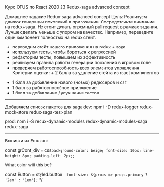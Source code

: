 Курс OTUS по React 2020
23 Redux-saga advanced concept

Домашнее задание
Redux-saga advanced concept
Цель: Реализуем движок генерации поколений в приложении.
Сосредоточьте внимание на redux+saga. Не стоит делать огромный pull request в рамках задания.
Лучше сделать меньше с упором на качество. Например, переведите один компонент полностью на redux стейт.
- переводим стейт нашего приложения на redux + saga
- используем тесты, чтобы бороться к регрессией
- рефакторим тесты, повышаем их эффективность
- реализуем правила работы генерации поколений в игровом поле
- проверяем работоспособность всех элементов управления
Критерии оценки: + 2 балла за удаление стейта из react компонентов
+ 1 балл за добавление нового (новых) редюсеров и саг
+ 1 балл за работоспособное приложение
+ 1 балл за добавление / улучшение тестов 

************************
Добавляем список пакетов для saga
dev:
npm i -D redux-logger redux-mock-store redux-saga-test-plan

prod:
npm i -S redux-dynamic-modules redux-dynamic-modules-saga redux-saga

************************
Выписки из Emotion:

const grCont_div = css`
    background-color: beige;
    font-size: 10px;
    line-height: 8px;
    padding-left: 2px;
`;

 <div css={[danger, base]}>

<div
    css={[
      { color: 'darkorchid' },
      { backgroundColor: 'hotpink' },
      { padding: 8 }
    ]}
  >

 <div>
    <style>
      {`
        .danger {
          color: red;
        }
        .base {
          background-color: lightgray;
          color: turquoise;
        }
      `}
      >
    </style>
    <p className="base danger">What color will this be?</p>
  </div>

  const Button = styled.button`  font-size: ${props => props.primary ? '2em' : '1em'};`
 */